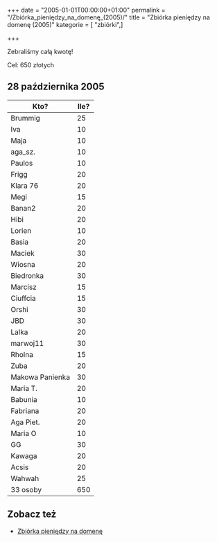 +++
date = "2005-01-01T00:00:00+01:00"
permalink = "/Zbiórka_pieniędzy_na_domenę_(2005)/"
title = "Zbiórka pieniędzy na domenę (2005)"
kategorie = [ "zbiórki",]

+++

Zebraliśmy całą kwotę!

Cel: 650 złotych

28 października 2005
--------------------

| Kto?            | Ile? |
|-----------------|------|
| Brummig         | 25   |
| Iva             | 10   |
| Maja            | 10   |
| aga_sz.        | 10   |
| Paulos          | 10   |
| Frigg           | 20   |
| Klara 76        | 20   |
| Megi            | 15   |
| Banan2          | 20   |
| Hibi            | 20   |
| Lorien          | 10   |
| Basia           | 20   |
| Maciek          | 30   |
| Wiosna          | 20   |
| Biedronka       | 30   |
| Marcisz         | 15   |
| Ciuffcia        | 15   |
| Orshi           | 30   |
| JBD             | 30   |
| Lalka           | 20   |
| marwoj11        | 30   |
| Rholna          | 15   |
| Zuba            | 20   |
| Makowa Panienka | 30   |
| Maria T.        | 20   |
| Babunia         | 10   |
| Fabriana        | 20   |
| Aga Piet.       | 20   |
| Maria O         | 10   |
| GG              | 30   |
| Kawaga          | 20   |
| Acsis           | 20   |
| Wahwah          | 25   |
| 33 osoby        | 650  |

Zobacz też
----------

-   [Zbiórka pieniędzy na domenę](/atopedia/Zbiórka_pieniędzy_na_domenę "wikilink")
